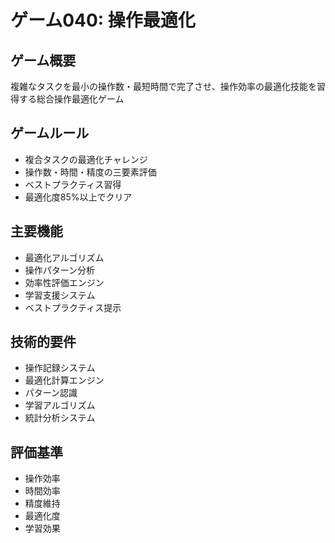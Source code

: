 # ゲーム040: 操作最適化

## ゲーム概要
複雑なタスクを最小の操作数・最短時間で完了させ、操作効率の最適化技能を習得する総合操作最適化ゲーム

## ゲームルール
- 複合タスクの最適化チャレンジ
- 操作数・時間・精度の三要素評価
- ベストプラクティス習得
- 最適化度85%以上でクリア

## 主要機能
- 最適化アルゴリズム
- 操作パターン分析
- 効率性評価エンジン
- 学習支援システム
- ベストプラクティス提示

## 技術的要件
- 操作記録システム
- 最適化計算エンジン
- パターン認識
- 学習アルゴリズム
- 統計分析システム

## 評価基準
- 操作効率
- 時間効率
- 精度維持
- 最適化度
- 学習効果